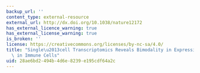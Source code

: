 ```yaml
---
backup_url: ''
content_type: external-resource
external_url: http://dx.doi.org/10.1038/nature12172
has_external_licence_warning: true
has_external_license_warning: true
is_broken: ''
license: https://creativecommons.org/licenses/by-nc-sa/4.0/
title: "Single\u2013cell Transcriptomics Reveals Bimodality in Expression and Splicing\
  \ in Immune Cells"
uid: 28ae6bd2-494b-4d6e-8239-e195cdf64a2c
---
```

